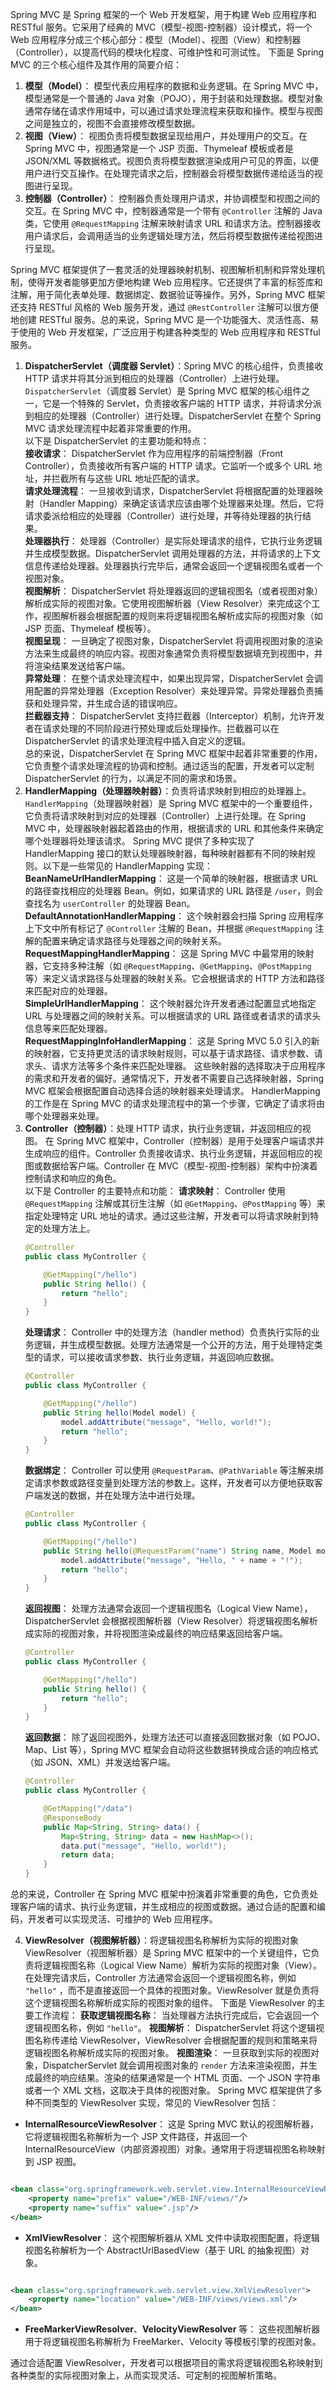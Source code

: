 Spring MVC 是 Spring 框架的一个 Web 开发框架，用于构建 Web 应用程序和 RESTful 服务。它采用了经典的 MVC（模型-视图-控制器）设计模式，将一个 Web
应用程序分成三个核心部分：模型（Model）、视图（View）和控制器（Controller），以提高代码的模块化程度、可维护性和可测试性。
下面是 Spring MVC 的三个核心组件及其作用的简要介绍：

1. **模型（Model）**：
   模型代表应用程序的数据和业务逻辑。在 Spring MVC 中，模型通常是一个普通的 Java 对象（POJO），用于封装和处理数据。模型对象通常存储在请求作用域中，可以通过请求处理流程来获取和操作。模型与视图之间是独立的，视图不会直接修改模型数据。
2. **视图（View）**：
   视图负责将模型数据呈现给用户，并处理用户的交互。在 Spring MVC 中，视图通常是一个 JSP 页面、Thymeleaf 模板或者是 JSON/XML
   等数据格式。视图负责将模型数据渲染成用户可见的界面，以便用户进行交互操作。在处理完请求之后，控制器会将模型数据传递给适当的视图进行呈现。
3. **控制器（Controller）**：
   控制器负责处理用户请求，并协调模型和视图之间的交互。在 Spring MVC 中，控制器通常是一个带有 `@Controller` 注解的 Java 类，它使用 `@RequestMapping` 注解来映射请求 URL
   和请求方法。控制器接收用户请求后，会调用适当的业务逻辑处理方法，然后将模型数据传递给视图进行呈现。

Spring MVC 框架提供了一套灵活的处理器映射机制、视图解析机制和异常处理机制，使得开发者能够更加方便地构建 Web 应用程序。它还提供了丰富的标签库和注解，用于简化表单处理、数据绑定、数据验证等操作。另外，Spring MVC 框架还支持 RESTful 风格的 Web
服务开发，通过 `@RestController` 注解可以很方便地创建 RESTful 服务。总的来说，Spring MVC 是一个功能强大、灵活性高、易于使用的 Web 开发框架，广泛应用于构建各种类型的 Web 应用程序和 RESTful 服务。

1. **DispatcherServlet（调度器 Servlet）**：Spring MVC 的核心组件，负责接收 HTTP 请求并将其分派到相应的处理器（Controller）上进行处理。
   `DispatcherServlet`（调度器 Servlet）是 Spring MVC 框架的核心组件之一，它是一个特殊的 Servlet，负责接收客户端的 HTTP 请求，并将请求分派到相应的处理器（Controller）进行处理。DispatcherServlet 在整个
   Spring MVC 请求处理流程中起着非常重要的作用。  
   以下是 DispatcherServlet 的主要功能和特点：  
   **接收请求**：
   DispatcherServlet 作为应用程序的前端控制器（Front Controller），负责接收所有客户端的 HTTP 请求。它监听一个或多个 URL 地址，并拦截所有与这些 URL 地址匹配的请求。  
   **请求处理流程**：
   一旦接收到请求，DispatcherServlet 将根据配置的处理器映射（Handler Mapping）来确定该请求应该由哪个处理器来处理。然后，它将请求委派给相应的处理器（Controller）进行处理，并等待处理器的执行结果。  
   **处理器执行**：
   处理器（Controller）是实际处理请求的组件，它执行业务逻辑并生成模型数据。DispatcherServlet 调用处理器的方法，并将请求的上下文信息传递给处理器。处理器执行完毕后，通常会返回一个逻辑视图名或者一个视图对象。  
   **视图解析**：
   DispatcherServlet 将处理器返回的逻辑视图名（或者视图对象）解析成实际的视图对象。它使用视图解析器（View Resolver）来完成这个工作，视图解析器会根据配置的规则来将逻辑视图名解析成实际的视图对象（如 JSP 页面、Thymeleaf 模板等）。  
   **视图呈现**：
   一旦确定了视图对象，DispatcherServlet 将调用视图对象的渲染方法来生成最终的响应内容。视图对象通常负责将模型数据填充到视图中，并将渲染结果发送给客户端。  
   **异常处理**：
   在整个请求处理流程中，如果出现异常，DispatcherServlet 会调用配置的异常处理器（Exception Resolver）来处理异常。异常处理器负责捕获和处理异常，并生成合适的错误响应。  
   **拦截器支持**：
   DispatcherServlet 支持拦截器（Interceptor）机制，允许开发者在请求处理的不同阶段进行预处理或后处理操作。拦截器可以在 DispatcherServlet 的请求处理流程中插入自定义的逻辑。  
   总的来说，DispatcherServlet 在 Spring MVC 框架中起着非常重要的作用，它负责整个请求处理流程的协调和控制。通过适当的配置，开发者可以定制 DispatcherServlet 的行为，以满足不同的需求和场景。
2. **HandlerMapping（处理器映射器）**：负责将请求映射到相应的处理器上。
   `HandlerMapping`（处理器映射器）是 Spring MVC 框架中的一个重要组件，它负责将请求映射到对应的处理器（Controller）上进行处理。在 Spring MVC 中，处理器映射器起着路由的作用，根据请求的 URL 和其他条件来确定哪个处理器将处理该请求。
   Spring MVC 提供了多种实现了 HandlerMapping 接口的默认处理器映射器，每种映射器都有不同的映射规则。以下是一些常见的 HandlerMapping 实现：  
   **BeanNameUrlHandlerMapping**：
   这是一个简单的映射器，根据请求 URL 的路径查找相应的处理器 Bean。例如，如果请求的 URL 路径是 `/user`，则会查找名为 `userController` 的处理器 Bean。  
   **DefaultAnnotationHandlerMapping**：
   这个映射器会扫描 Spring 应用程序上下文中所有标记了 `@Controller` 注解的 Bean，并根据 `@RequestMapping` 注解的配置来确定请求路径与处理器之间的映射关系。  
   **RequestMappingHandlerMapping**：
   这是 Spring MVC 中最常用的映射器，它支持多种注解（如 `@RequestMapping`、`@GetMapping`、`@PostMapping` 等）来定义请求路径与处理器的映射关系。它会根据请求的 HTTP 方法和路径来匹配对应的处理器。  
   **SimpleUrlHandlerMapping**：
   这个映射器允许开发者通过配置显式地指定 URL 与处理器之间的映射关系。可以根据请求的 URL 路径或者请求的请求头信息等来匹配处理器。  
   **RequestMappingInfoHandlerMapping**：
   这是 Spring MVC 5.0 引入的新的映射器，它支持更灵活的请求映射规则，可以基于请求路径、请求参数、请求头、请求方法等多个条件来匹配处理器。
   这些映射器的选择取决于应用程序的需求和开发者的偏好。通常情况下，开发者不需要自己选择映射器，Spring MVC 框架会根据配置自动选择合适的映射器来处理请求。 HandlerMapping 的工作是在 Spring MVC
   的请求处理流程中的第一个步骤，它确定了请求将由哪个处理器来处理。
3. **Controller（控制器）**：处理 HTTP 请求，执行业务逻辑，并返回相应的视图。
   在 Spring MVC 框架中，Controller（控制器）是用于处理客户端请求并生成响应的组件。Controller 负责接收请求、执行业务逻辑，并返回相应的视图或数据给客户端。Controller 在 MVC（模型-视图-控制器）架构中扮演着控制请求和响应的角色。  
   以下是 Controller 的主要特点和功能：
   **请求映射**：
   Controller 使用 `@RequestMapping` 注解或其衍生注解（如 `@GetMapping`、`@PostMapping` 等）来指定处理特定 URL 地址的请求。通过这些注解，开发者可以将请求映射到特定的处理方法上。
   ```java
   @Controller
   public class MyController {
   
       @GetMapping("/hello")
       public String hello() {
           return "hello";
       }
   }
   ```
   **处理请求**：
   Controller 中的处理方法（handler method）负责执行实际的业务逻辑，并生成模型数据。处理方法通常是一个公开的方法，用于处理特定类型的请求，可以接收请求参数、执行业务逻辑，并返回响应数据。
   ```java
   @Controller
   public class MyController {
   
       @GetMapping("/hello")
       public String hello(Model model) {
           model.addAttribute("message", "Hello, world!");
           return "hello";
       }
   }
   ```
   **数据绑定**：
   Controller 可以使用 `@RequestParam`、`@PathVariable` 等注解来绑定请求参数或路径变量到处理方法的参数上。这样，开发者可以方便地获取客户端发送的数据，并在处理方法中进行处理。
   ```java
   @Controller
   public class MyController {
   
       @GetMapping("/hello")
       public String hello(@RequestParam("name") String name, Model model) {
           model.addAttribute("message", "Hello, " + name + "!");
           return "hello";
       }
   }
   ```
   **返回视图**：
   处理方法通常会返回一个逻辑视图名（Logical View Name），DispatcherServlet 会根据视图解析器（View Resolver）将逻辑视图名解析成实际的视图对象，并将视图渲染成最终的响应结果返回给客户端。
   ```java
   @Controller
   public class MyController {
   
       @GetMapping("/hello")
       public String hello() {
           return "hello";
       }
   }
   ```
   **返回数据**：
   除了返回视图外，处理方法还可以直接返回数据对象（如 POJO、Map、List 等），Spring MVC 框架会自动将这些数据转换成合适的响应格式（如 JSON、XML）并发送给客户端。
   ```java
   @Controller
   public class MyController {
   
       @GetMapping("/data")
       @ResponseBody
       public Map<String, String> data() {
           Map<String, String> data = new HashMap<>();
           data.put("message", "Hello, world!");
           return data;
       }
   }
   ```

总的来说，Controller 在 Spring MVC 框架中扮演着非常重要的角色，它负责处理客户端的请求、执行业务逻辑，并生成相应的视图或数据。通过合适的配置和编码，开发者可以实现灵活、可维护的 Web 应用程序。

4. **ViewResolver（视图解析器）**：将逻辑视图名称解析为实际的视图对象
   ViewResolver（视图解析器）是 Spring MVC 框架中的一个关键组件，它负责将逻辑视图名称（Logical View Name）解析为实际的视图对象（View）。在处理完请求后，Controller 方法通常会返回一个逻辑视图名称，例如 `"hello"`
   ，而不是直接返回一个具体的视图对象。ViewResolver 就是负责将这个逻辑视图名称解析成实际的视图对象的组件。
   下面是 ViewResolver 的主要工作流程：
   **获取逻辑视图名称**：
   当处理器方法执行完成后，它会返回一个逻辑视图名称，例如 `"hello"`。
   **视图解析**：
   DispatcherServlet 将这个逻辑视图名称传递给 ViewResolver，ViewResolver 会根据配置的规则和策略来将逻辑视图名称解析成实际的视图对象。
   **视图渲染**：
   一旦获取到实际的视图对象，DispatcherServlet 就会调用视图对象的 `render` 方法来渲染视图，并生成最终的响应结果。渲染的结果通常是一个 HTML 页面、一个 JSON 字符串或者一个 XML 文档，这取决于具体的视图对象。
   Spring MVC 框架提供了多种不同类型的 ViewResolver 实现，常见的 ViewResolver 包括：

- **InternalResourceViewResolver**：
  这是 Spring MVC 默认的视图解析器，它将逻辑视图名称解析为一个 JSP 文件路径，并返回一个 InternalResourceView（内部资源视图）对象。通常用于将逻辑视图名称映射到 JSP 视图。

```xml

<bean class="org.springframework.web.servlet.view.InternalResourceViewResolver">
    <property name="prefix" value="/WEB-INF/views/"/>
    <property name="suffix" value=".jsp"/>
</bean>
```

- **XmlViewResolver**：
  这个视图解析器从 XML 文件中读取视图配置，将逻辑视图名称解析为一个 AbstractUrlBasedView（基于 URL 的抽象视图）对象。

```xml

<bean class="org.springframework.web.servlet.view.XmlViewResolver">
    <property name="location" value="/WEB-INF/views/views.xml"/>
</bean>
```

- **FreeMarkerViewResolver**、**VelocityViewResolver** 等：
  这些视图解析器用于将逻辑视图名称解析为 FreeMarker、Velocity 等模板引擎的视图对象。

通过合适配置 ViewResolver，开发者可以根据项目的需求将逻辑视图名称映射到各种类型的实际视图对象上，从而实现灵活、可定制的视图解析策略。

